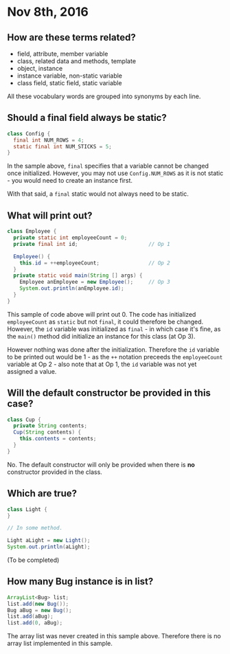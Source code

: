 Nov 8th, 2016
=============

How are these terms related?
----------------------------

- field, attribute, member variable
- class, related data and methods, template
- object, instance
- instance variable, non-static variable
- class field, static field, static variable

All these vocabulary words are grouped into synonyms by each line.

Should a final field always be static?
--------------------------------------

```java
class Config {
  final int NUM_ROWS = 4;
  static final int NUM_STICKS = 5;
}
```

In the sample above, `final` specifies that a variable cannot be changed once initialized. However, you may not use `Config.NUM_ROWS` as it is not static - you would need to create an instance first.

With that said, a `final` static would not always need to be static.

What will print out?
--------------------

```java
class Employee {
  private static int employeeCount = 0;
  private final int id;                       // Op 1

  Employee() {
    this.id = ++employeeCount;                // Op 2
  }
  private static void main(String [] args) {
    Employee anEmployee = new Employee();     // Op 3
    System.out.println(anEmployee.id);
  }
}
```

This sample of code above will print out 0. The code has initialized `employeeCount` as `static` but not `final`, it could therefore be changed. However, the `id` variable was initialized as `final` - in which case it's fine, as the `main()` method did initialize an instance for this class (at Op 3).

However nothing was done after the initialization. Therefore the `id` variable to be printed out would be 1 - as the `++` notation preceeds the `employeeCount` variable at Op 2 - also note that at Op 1, the `id` variable was not yet assigned a value.

<div class="page-break"></div>

Will the default constructor be provided in this case?
------------------------------------------------------

```java
class Cup {
  private String contents;
  Cup(String contents) {
    this.contents = contents;
  }
}
```

No. The default constructor will only be provided when there is **no** constructor provided in the class.

Which are true?
---------------

```java
class Light {
}

// In some method.

Light aLight = new Light();
System.out.println(aLight);
```

(To be completed)

How many Bug instance is in list?
---------------------------------

```java
ArrayList<Bug> list;
list.add(new Bug());
Bug aBug = new Bug();
list.add(aBug);
list.add(0, aBug);
```

The array list was never created in this sample above. Therefore there is no array list implemented in this sample.
